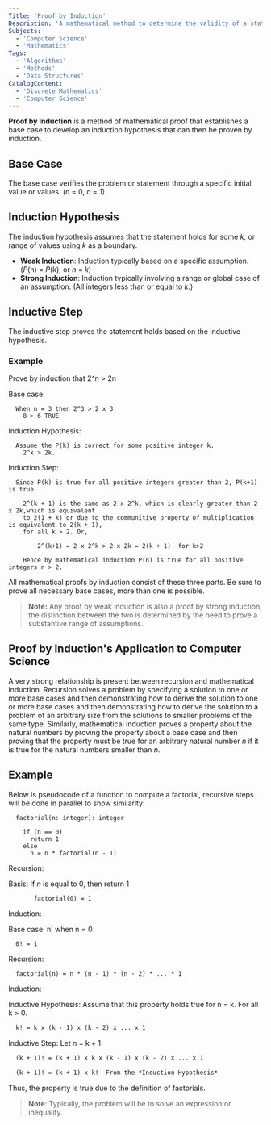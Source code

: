 ```yaml
---
Title: 'Proof by Induction'
Description: 'A mathematical method to determine the validity of a statement.'
Subjects:
  - 'Computer Science'
  - 'Mathematics'
Tags:
  - 'Algorithms'
  - 'Methods'
  - 'Data Structures'
CatalogContent:
  - 'Discrete Mathematics'
  - 'Computer Science'
---
```


**Proof by Induction** is a method of mathematical proof that establishes a base case to develop an induction hypothesis that can then be proven by induction.

## Base Case

The base case verifies the problem or statement through a specific initial value or values. (_n_ = 0, _n_ = 1)

## Induction Hypothesis

The induction hypothesis assumes that the statement holds for some _k_, or range of values using _k_ as a boundary.

- **Weak Induction**: Induction typically based on a specific assumption.(_P_(n) = _P_(k), or _n_ = _k_)
- **Strong Induction**: Induction typically involving a range or global case of an assumption. (All integers less than or equal to _k_.)

## Inductive Step

The inductive step proves the statement holds based on the inductive hypothesis.

### Example

Prove by induction that 2^n > 2n

Base case:

```pseudo
  When n = 3 then 2^3 > 2 x 3
    8 > 6 TRUE
```

Induction Hypothesis:

```pseudo
  Assume the P(k) is correct for some positive integer k.
    2^k > 2k.
```

Induction Step:

```pseudo
  Since P(k) is true for all positive integers greater than 2, P(k+1) is true.

    2^(k + 1) is the same as 2 x 2^k, which is clearly greater than 2 x 2k,which is equivalent
    to 2(1 + k) or due to the communitive property of multiplication is equivalent to 2(k + 1),
    for all k > 2. Or,

        2^(k+1) = 2 x 2^k > 2 x 2k = 2(k + 1)  for k>2

    Hence by mathematical induction P(n) is true for all positive integers n > 2.
```

All mathematical proofs by induction consist of these three parts. Be sure to prove all necessary base cases, more than one is possible.

> **Note:** Any proof by weak induction is also a proof by strong induction, the distinction between the two is determined by the need to prove a substantive range of assumptions.

## Proof by Induction's Application to Computer Science

A very strong relationship is present between recursion and mathematical induction. Recursion solves a problem by specifying a solution to one or more base cases and then
demonstrating how to derive the solution to one or more base cases and then demonstrating how to derive the solution to a problem of an arbitrary size from the solutions to
smaller problems of the same type. Similarly, mathematical induction proves a property about the natural numbers by proving the property about a base case and then proving that
the property must be true for an arbitrary natural number _n_ if it is true for the natural numbers smaller than _n_.

## Example

Below is pseudocode of a function to compute a factorial, recursive steps will be done in parallel to show similarity:

```pseudo
  factorial(n: integer): integer

    if (n == 0)
      return 1
    else
      n = n * factorial(n - 1)
```

Recursion:

Basis: If _n_ is equal to 0, then return 1

```pseudo
       factorial(0) = 1
```

Induction:

Base case: n! when n = 0

```tex
  0! = 1
```

Recursion:

```pseudo
  factorial(n) = n * (n - 1) * (n - 2) * ... * 1
```

Induction:

Inductive Hypothesis: Assume that this property holds true for n = k. For all k > 0.

```tex
  k! = k x (k - 1) x (k - 2) x ... x 1
```

Inductive Step: Let n = k + 1.

```tex
  (k + 1)! = (k + 1) x k x (k - 1) x (k - 2) x ... x 1

  (k + 1)! = (k + 1) x k!  From the *Induction Hypothesis*
```

Thus, the property is true due to the definition of factorials.

> **Note**: Typically, the problem will be to solve an expression or inequality.
